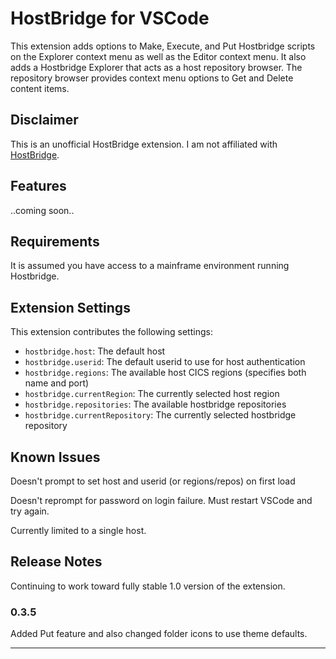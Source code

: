 # HostBridge for VSCode

This extension adds options to Make, Execute, and Put Hostbridge scripts on the Explorer context menu as well as the Editor context menu.  It also adds a Hostbridge Explorer that acts as a host repository browser.  The repository browser provides context menu options to Get and Delete content items.

## Disclaimer
This is an unofficial HostBridge extension.  I am not affiliated with [HostBridge](http://www.hostbridge.com).

## Features

..coming soon..

## Requirements

It is assumed you have access to a mainframe environment running Hostbridge.

## Extension Settings

This extension contributes the following settings:

* `hostbridge.host`: The default host
* `hostbridge.userid`: The default userid to use for host authentication
* `hostbridge.regions`: The available host CICS regions (specifies both name and port)
* `hostbridge.currentRegion`: The currently selected host region
* `hostbridge.repositories`: The available hostbridge repositories
* `hostbridge.currentRepository`: The currently selected hostbridge repository

## Known Issues

Doesn't prompt to set host and userid (or regions/repos) on first load

Doesn't reprompt for password on login failure.  Must restart VSCode and try again.

Currently limited to a single host.

## Release Notes

Continuing to work toward fully stable 1.0 version of the extension.

### 0.3.5

Added Put feature and also changed folder icons to use theme defaults.



-----------------------------------------------------------------------------------------------------------
